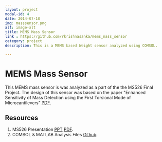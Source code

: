 ```yaml
---
layout: project
modal-id: 4
date: 2014-07-18
img: masssensor.png
alt: image-alt
title: MEMS Mass Sensor
link : https://github.com/rkrishnasanka/mems_mass_sensor
category: project
description: This is a MEMS based Weight sensor analyzed using COMSOL.

---
```

# MEMS Mass Sensor

This MEMS mass sensor is was analyzed as a part of the the MS526 Final Project. The design of this sensor was based on the paper "Enhanced Sensitivity of Mass Detection using the First Torsional Mode of Microcantilevers" [PDF](http://www.isir.upmc.fr/files/mst_2008.pdf).

## Resources

1. MS526 Presentation [PPT](/resources/Microcantilever.pptx) [PDF](/resources/Microcantilever.pdf).
2. COMSOL & MATLAB Analysis Files [Github](https://github.com/rkrishnasanka/mems_mass_sensor).
